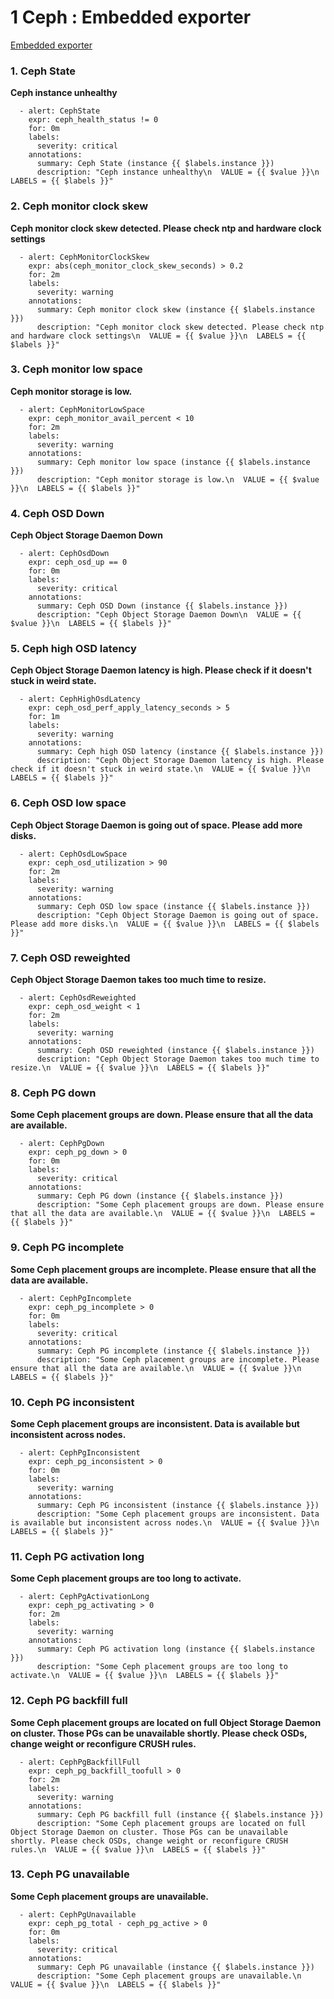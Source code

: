 # 1 Ceph : Embedded exporter

[Embedded exporter](https://docs.ceph.com/docs/luminous/mgr/prometheus/)


### **1. Ceph State**

**Ceph instance unhealthy**

```
  - alert: CephState
    expr: ceph_health_status != 0
    for: 0m
    labels:
      severity: critical
    annotations:
      summary: Ceph State (instance {{ $labels.instance }})
      description: "Ceph instance unhealthy\n  VALUE = {{ $value }}\n  LABELS = {{ $labels }}"
```

### **2. Ceph monitor clock skew**


**Ceph monitor clock skew detected. Please check ntp and hardware clock settings**

```
  - alert: CephMonitorClockSkew
    expr: abs(ceph_monitor_clock_skew_seconds) > 0.2
    for: 2m
    labels:
      severity: warning
    annotations:
      summary: Ceph monitor clock skew (instance {{ $labels.instance }})
      description: "Ceph monitor clock skew detected. Please check ntp and hardware clock settings\n  VALUE = {{ $value }}\n  LABELS = {{ $labels }}"
```

### **3. Ceph monitor low space**

**Ceph monitor storage is low.**

```
  - alert: CephMonitorLowSpace
    expr: ceph_monitor_avail_percent < 10
    for: 2m
    labels:
      severity: warning
    annotations:
      summary: Ceph monitor low space (instance {{ $labels.instance }})
      description: "Ceph monitor storage is low.\n  VALUE = {{ $value }}\n  LABELS = {{ $labels }}"
```

### **4. Ceph OSD Down**

**Ceph Object Storage Daemon Down**

```
  - alert: CephOsdDown
    expr: ceph_osd_up == 0
    for: 0m
    labels:
      severity: critical
    annotations:
      summary: Ceph OSD Down (instance {{ $labels.instance }})
      description: "Ceph Object Storage Daemon Down\n  VALUE = {{ $value }}\n  LABELS = {{ $labels }}"
```


### **5. Ceph high OSD latency**

**Ceph Object Storage Daemon latency is high. Please check if it doesn't stuck in weird state.**

```
  - alert: CephHighOsdLatency
    expr: ceph_osd_perf_apply_latency_seconds > 5
    for: 1m
    labels:
      severity: warning
    annotations:
      summary: Ceph high OSD latency (instance {{ $labels.instance }})
      description: "Ceph Object Storage Daemon latency is high. Please check if it doesn't stuck in weird state.\n  VALUE = {{ $value }}\n  LABELS = {{ $labels }}"
```

### **6. Ceph OSD low space**

**Ceph Object Storage Daemon is going out of space. Please add more disks.**

```
  - alert: CephOsdLowSpace
    expr: ceph_osd_utilization > 90
    for: 2m
    labels:
      severity: warning
    annotations:
      summary: Ceph OSD low space (instance {{ $labels.instance }})
      description: "Ceph Object Storage Daemon is going out of space. Please add more disks.\n  VALUE = {{ $value }}\n  LABELS = {{ $labels }}"
```

### **7. Ceph OSD reweighted**

**Ceph Object Storage Daemon takes too much time to resize.**

```
  - alert: CephOsdReweighted
    expr: ceph_osd_weight < 1
    for: 2m
    labels:
      severity: warning
    annotations:
      summary: Ceph OSD reweighted (instance {{ $labels.instance }})
      description: "Ceph Object Storage Daemon takes too much time to resize.\n  VALUE = {{ $value }}\n  LABELS = {{ $labels }}"
```

### **8. Ceph PG down**

**Some Ceph placement groups are down. Please ensure that all the data are available.**

```
  - alert: CephPgDown
    expr: ceph_pg_down > 0
    for: 0m
    labels:
      severity: critical
    annotations:
      summary: Ceph PG down (instance {{ $labels.instance }})
      description: "Some Ceph placement groups are down. Please ensure that all the data are available.\n  VALUE = {{ $value }}\n  LABELS = {{ $labels }}"
```

### **9. Ceph PG incomplete**

**Some Ceph placement groups are incomplete. Please ensure that all the data are available.**

```
  - alert: CephPgIncomplete
    expr: ceph_pg_incomplete > 0
    for: 0m
    labels:
      severity: critical
    annotations:
      summary: Ceph PG incomplete (instance {{ $labels.instance }})
      description: "Some Ceph placement groups are incomplete. Please ensure that all the data are available.\n  VALUE = {{ $value }}\n  LABELS = {{ $labels }}"
```

### **10. Ceph PG inconsistent**

**Some Ceph placement groups are inconsistent. Data is available but inconsistent across nodes.**

```
  - alert: CephPgInconsistent
    expr: ceph_pg_inconsistent > 0
    for: 0m
    labels:
      severity: warning
    annotations:
      summary: Ceph PG inconsistent (instance {{ $labels.instance }})
      description: "Some Ceph placement groups are inconsistent. Data is available but inconsistent across nodes.\n  VALUE = {{ $value }}\n  LABELS = {{ $labels }}"
```

### **11. Ceph PG activation long**

**Some Ceph placement groups are too long to activate.**

```
  - alert: CephPgActivationLong
    expr: ceph_pg_activating > 0
    for: 2m
    labels:
      severity: warning
    annotations:
      summary: Ceph PG activation long (instance {{ $labels.instance }})
      description: "Some Ceph placement groups are too long to activate.\n  VALUE = {{ $value }}\n  LABELS = {{ $labels }}"
```

### **12. Ceph PG backfill full**

**Some Ceph placement groups are located on full Object Storage Daemon on cluster. Those PGs can be unavailable shortly. Please check OSDs, change weight or reconfigure CRUSH rules.**

```
  - alert: CephPgBackfillFull
    expr: ceph_pg_backfill_toofull > 0
    for: 2m
    labels:
      severity: warning
    annotations:
      summary: Ceph PG backfill full (instance {{ $labels.instance }})
      description: "Some Ceph placement groups are located on full Object Storage Daemon on cluster. Those PGs can be unavailable shortly. Please check OSDs, change weight or reconfigure CRUSH rules.\n  VALUE = {{ $value }}\n  LABELS = {{ $labels }}"
```

### **13. Ceph PG unavailable**

**Some Ceph placement groups are unavailable.**

```
  - alert: CephPgUnavailable
    expr: ceph_pg_total - ceph_pg_active > 0
    for: 0m
    labels:
      severity: critical
    annotations:
      summary: Ceph PG unavailable (instance {{ $labels.instance }})
      description: "Some Ceph placement groups are unavailable.\n  VALUE = {{ $value }}\n  LABELS = {{ $labels }}"
```